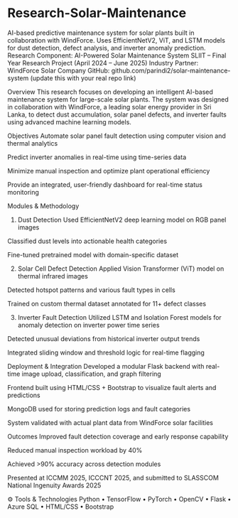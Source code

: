 # Research-Solar-Maintenance
AI-based predictive maintenance system for solar plants built in collaboration with WindForce. Uses EfficientNetV2, ViT, and LSTM models for dust detection, defect analysis, and inverter anomaly prediction.
Research Component: AI-Powered Solar Maintenance System
SLIIT – Final Year Research Project (April 2024 – June 2025)
Industry Partner: WindForce Solar Company
GitHub: github.com/parindi2/solar-maintenance-system (update this with your real repo link)

 Overview
This research focuses on developing an intelligent AI-based maintenance system for large-scale solar plants. The system was designed in collaboration with WindForce, a leading solar energy provider in Sri Lanka, to detect dust accumulation, solar panel defects, and inverter faults using advanced machine learning models.

 Objectives
Automate solar panel fault detection using computer vision and thermal analytics

Predict inverter anomalies in real-time using time-series data

Minimize manual inspection and optimize plant operational efficiency

Provide an integrated, user-friendly dashboard for real-time status monitoring

Modules & Methodology
 1. Dust Detection
Used EfficientNetV2 deep learning model on RGB panel images

Classified dust levels into actionable health categories

Fine-tuned pretrained model with domain-specific dataset

 2. Solar Cell Defect Detection
Applied Vision Transformer (ViT) model on thermal infrared images

Detected hotspot patterns and various fault types in cells

Trained on custom thermal dataset annotated for 11+ defect classes

 3. Inverter Fault Detection
Utilized LSTM and Isolation Forest models for anomaly detection on inverter power time series

Detected unusual deviations from historical inverter output trends

Integrated sliding window and threshold logic for real-time flagging

 Deployment & Integration
Developed a modular Flask backend with real-time image upload, classification, and graph filtering

Frontend built using HTML/CSS + Bootstrap to visualize fault alerts and predictions

MongoDB used for storing prediction logs and fault categories

System validated with actual plant data from WindForce solar facilities

 Outcomes
Improved fault detection coverage and early response capability

Reduced manual inspection workload by 40%

Achieved >90% accuracy across detection modules

Presented at ICCMM 2025, ICCCNT 2025, and submitted to SLASSCOM National Ingenuity Awards 2025

⚙️ Tools & Technologies
Python • TensorFlow • PyTorch • OpenCV • Flask  • Azure SQL • HTML/CSS • Bootstrap

